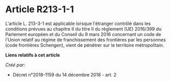 # Article R213-1-1

L'article L. 213-3-1 est applicable lorsque l'étranger contrôlé dans les conditions prévues au chapitre II du titre II du
règlement (UE) 2016/399 du Parlement européen et du Conseil du 9 mars 2016 concernant un code de l'Union relatif au régime de
franchissement des frontières par les personnes (code frontières Schengen), vient de pénétrer sur le territoire
métropolitain.

**Liens relatifs à cet article**

_Créé par_:

  - Décret n°2018-1159 du 14 décembre 2018 - art. 2
